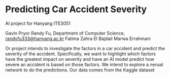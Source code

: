 # Predicting Car Accident Severity
AI project for Hanyang ITE3051

Gavin Pryor 
Randy Fu, Department of Computer Science, randyfu333@hanyang.ac.kr 
Fatima Zahra El Bajdali 
Marwa Errahmani

Or project intends to investigate the factors in a car accident and predict the severity of the accident. Specifically, we want to highlight which factors have the greatest impact on severity and have an AI model predict how severe an accident is based on those factors. We intend to explore a nerual network to do the predictions. Our data comes from the Kaggle dataset 
